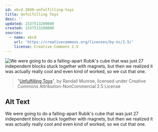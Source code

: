 ```yaml
---
id: xkcd.2049-unfulfilling-toys
title: Unfulfilling Toys
desc: ''
updated: 1537513200000
created: 1537513200000
sources:
  - name: xkcd
    url: 'https://creativecommons.org/licenses/by-nc/2.5/'
    license: Creative Commons 2.5
---
```

![We were going to do a falling-apart Rubik's cube that was just 27 independent blocks stuck together with magnets, but then we realized it was actually really cool and even kind of worked, so we cut that one.](https://imgs.xkcd.com/comics/unfulfilling_toys.png)
> "[Unfulfilling Toys](https://xkcd.com/2049/)", by Randall Munroe, licensed under Creative Commons Attribution-NonCommercial 2.5 License

## Alt Text
We were going to do a falling-apart Rubik's cube that was just 27 independent blocks stuck together with magnets, but then we realized it was actually really cool and even kind of worked, so we cut that one.
